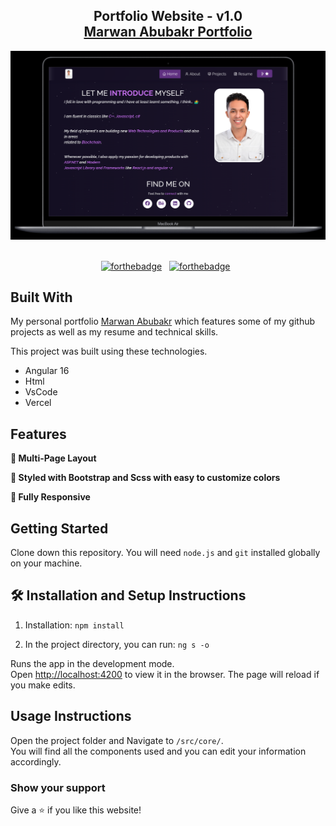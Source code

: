 <h2 align="center">
  Portfolio Website - v1.0<br/>
  <a href="https://marwan-portfolio-nu.vercel.app/home" target="_blank">Marwan Abubakr Portfolio</a>
</h2>
<div align="center">
  <img alt="Demo" src="./src/assets/readme-img.png" />
</div>
<br/>

<center>


[![forthebadge](https://forthebadge.com/images/badges/made-with-javascript.svg)](https://forthebadge.com) &nbsp;
[![forthebadge](https://forthebadge.com/images/badges/open-source.svg)](https://forthebadge.com) &nbsp;



</center>

## Built With

My personal portfolio <a href="https://marwan-portfolio-nu.vercel.app/home" target="_blank">Marwan Abubakr</a> which features some of my github projects as well as my resume and technical skills.<br/>

This project was built using these technologies.

- Angular 16
- Html
- VsCode
- Vercel

## Features

**📖 Multi-Page Layout**

**🎨 Styled with Bootstrap and Scss with easy to customize colors**

**📱 Fully Responsive**

## Getting Started

Clone down this repository. You will need `node.js` and `git` installed globally on your machine.

## 🛠 Installation and Setup Instructions

1. Installation: `npm install`

2. In the project directory, you can run: `ng s -o `

Runs the app in the development mode.\
Open [http://localhost:4200](http://localhost:4200) to view it in the browser.
The page will reload if you make edits.

## Usage Instructions

Open the project folder and Navigate to `/src/core/`. <br/>
You will find all the components used and you can edit your information accordingly.

### Show your support

Give a ⭐ if you like this website!

